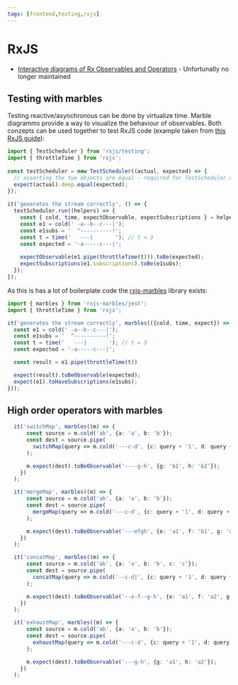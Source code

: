 ```yaml
---
tags: [frontend,testing,rxjs]
---
```


# RxJS

- [Interactive diagrams of Rx Observables and Operators](https://rxmarbles.com) - Unfortunatly no longer maintained


## Testing with marbles

Testing reactive/asynchronous can be done by virtualize time. Marble diagramms provide a way to visualize the behaviour of observables.
Both conzepts can be used together to test RxJS code (example taken from [this RxJS guide](https://rxjs.dev/guide/testing/marble-testing)):

```js
import { TestScheduler } from 'rxjs/testing';
import { throttleTime } from 'rxjs';
 
const testScheduler = new TestScheduler((actual, expected) => {
  // asserting the two objects are equal - required for TestScheduler assertions to work via your test framework e.g. using chai.
  expect(actual).deep.equal(expected);
});
 
it('generates the stream correctly', () => {
  testScheduler.run((helpers) => {
    const { cold, time, expectObservable, expectSubscriptions } = helpers;
    const e1 = cold(' -a--b--c---|');
    const e1subs = '  ^----------!';
    const t = time('   ---|       '); // t = 3
    const expected = '-a-----c---|';
 
    expectObservable(e1.pipe(throttleTime(t))).toBe(expected);
    expectSubscriptions(e1.subscriptions).toBe(e1subs);
  });
});
```

As this is has a lot of boilerplate code the [rxjs-marbles](https://www.npmjs.com/package/rxjs-marbles) library exists:

```js
import { marbles } from 'rxjs-marbles/jest';
import { throttleTime } from 'rxjs';

it('generates the stream correctly', marbles(({cold, time, expect}) => {
  const e1 = cold(' -a--b--c---|');
  const e1subs = '  ^----------!';
  const t = time('   ---|       '); // t = 3
  const expected = '-a-----c---|';

  const result = e1.pipe(throttleTime(t))

  expect(result).toBeObservable(expected);
  expect(e1).toHaveSubscriptions(e1subs);
}));
```

## High order operators with marbles

```ts
  it('switchMap', marbles((m) => {
      const source = m.cold('ab', {a: 'a', b: 'b'});
      const dest = source.pipe(
        switchMap(query => m.cold('---c-d', {c: query + '1', d: query + '2'}))
      );

      m.expect(dest).toBeObservable('----g-h', {g: 'b1', h: 'b2'});
    })
  );

  it('mergeMap', marbles((m) => {
      const source = m.cold('ab', {a: 'a', b: 'b'});
      const dest = source.pipe(
        mergeMap(query => m.cold('---c-d', {c: query + '1', d: query + '2'}))
      );

      m.expect(dest).toBeObservable('---efgh', {e: 'a1', f: 'b1', g: 'a2', h: 'b2'});
    })
  );

  it('concatMap', marbles((m) => {
      const source = m.cold('ab', {a: 'a', b: 'b', c: 'c'});
      const dest = source.pipe(
        concatMap(query => m.cold('--c-d|', {c: query + '1', d: query + '2'}))
      );

      m.expect(dest).toBeObservable('--e-f--g-h', {e: 'a1', f: 'a2', g: 'b1', h: 'b2'});
    })
  );

  it('exhaustMap', marbles((m) => {
      const source = m.cold('ab', {a: 'a', b: 'b'});
      const dest = source.pipe(
        exhaustMap(query => m.cold('---c-d', {c: query + '1', d: query + '2'}))
      );

      m.expect(dest).toBeObservable('---g-h', {g: 'a1', h: 'a2'});
    })
  );
```